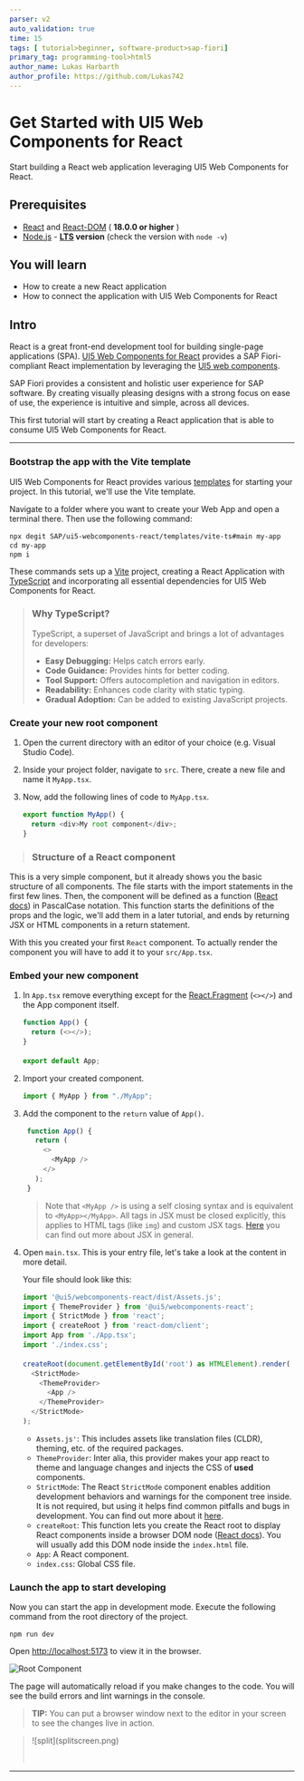 ```yaml
---
parser: v2
auto_validation: true
time: 15
tags: [ tutorial>beginner, software-product>sap-fiori]
primary_tag: programming-tool>html5
author_name: Lukas Harbarth
author_profile: https://github.com/Lukas742
---
```



# Get Started with UI5 Web Components for React
<!-- description --> Start building a React web application leveraging UI5 Web Components for React.

## Prerequisites
- [React](https://www.npmjs.com/package/react) and [React-DOM](https://www.npmjs.com/package/react-dom) ( **18.0.0 or higher** )
- [Node.js](https://nodejs.org/) - **[LTS](https://github.com/nodejs/release?tab=readme-ov-file#release-schedule) version** (check the version with `node -v`)


## You will learn
-  How to create a new React application
-  How to connect the application with UI5 Web Components for React


## Intro
React is a great front-end development tool for building single-page applications (SPA). [UI5 Web Components for React](https://github.com/SAP/ui5-webcomponents-react) provides a SAP Fiori-compliant React implementation by leveraging the [UI5 web components](https://github.com/SAP/ui5-webcomponents).

SAP Fiori provides a consistent and holistic user experience for SAP software. By creating visually pleasing designs with a strong focus on ease of use, the experience is intuitive and simple, across all devices.

This first tutorial will start by creating a React application that is able to consume UI5 Web Components for React.

---

### Bootstrap the app with the Vite template

UI5 Web Components for React provides various [templates](https://sap.github.io/ui5-webcomponents-react/?path=/docs/project-templates-examples--docs) for starting your project. In this tutorial, we'll use the Vite template.

Navigate to a folder where you want to create your Web App and open a terminal there. Then use the following command:

```Shell
npx degit SAP/ui5-webcomponents-react/templates/vite-ts#main my-app
cd my-app
npm i
```

These commands sets up a [Vite](https://vitejs.dev/) project, creating a React Application with [TypeScript](https://www.typescriptlang.org/) and incorporating all essential dependencies for UI5 Web Components for React.

> ### Why TypeScript?
> 
> TypeScript, a superset of JavaScript and brings a lot of advantages for developers:
> 
> - **Easy Debugging:** Helps catch errors early.
> - **Code Guidance:** Provides hints for better coding.
> - **Tool Support:** Offers autocompletion and navigation in editors.
> - **Readability:** Enhances code clarity with static typing.
> - **Gradual Adoption:** Can be added to existing JavaScript projects.



### Create your new root component


1. Open the current directory with an editor of your choice (e.g. Visual Studio Code).

2. Inside your project folder, navigate to `src`. There, create a new file and name it `MyApp.tsx`.

3. Now, add the following lines of code to `MyApp.tsx`.

    ```TypeScript / TSX
    export function MyApp() {
      return <div>My root component</div>;
    }
    ```

> ### Structure of a React component
This is a very simple component, but it already shows you the basic structure of all components. The file starts with the import statements in the first few lines. Then, the component will be defined as a function ([React docs](https://react.dev/learn/your-first-component#defining-a-component)) in PascalCase notation. This function starts the definitions of the props and the logic, we'll add them in a later tutorial, and ends by returning JSX or HTML components in a return statement.

With this you created your first `React` component. To actually render the component you will have to add it to your `src/App.tsx`.

### Embed your new component


1. In `App.tsx` remove everything except for the [React.Fragment](https://react.dev/reference/react/Fragment) (`<></>`) and the App component itself.

    ```TypeScript / TSX
    function App() {
      return (<></>);
    }

    export default App;
    ```

2. Import your created component.

    ```TypeScript / TSX
    import { MyApp } from "./MyApp";
    ```
3. Add the component to the `return` value of `App()`.

   ```TypeScript / TSX
    function App() {
      return (
        <>
          <MyApp />
        </>
      );
    }
    ```

    > Note that `<MyApp />` is using a self closing syntax and is equivalent to `<MyApp></MyApp>`. All tags in JSX must be closed explicitly, this applies to HTML tags (like `img`) and custom JSX tags. [Here](https://react.dev/learn/writing-markup-with-jsx) you can find out more about JSX in general.

4. Open `main.tsx`. This is your entry file, let's take a look at the content in more detail.

   Your file should look like this:

   ```TypeScript / TSX
   import '@ui5/webcomponents-react/dist/Assets.js';
   import { ThemeProvider } from '@ui5/webcomponents-react';
   import { StrictMode } from 'react';
   import { createRoot } from 'react-dom/client';
   import App from './App.tsx';
   import './index.css';
   
   createRoot(document.getElementById('root') as HTMLElement).render(
     <StrictMode>
       <ThemeProvider>
         <App />
       </ThemeProvider>
     </StrictMode>
   );
   ```
   
   - `Assets.js'`: This includes assets like translation files (CLDR), theming, etc. of the required packages.
   - `ThemeProvider`: Inter alia, this provider makes your app react to theme and language changes and injects the CSS of __used__ components.
   - `StrictMode`: The React `StrictMode` component enables addition development behaviors and warnings for the component tree inside. It is not required, but using it helps find common pitfalls and bugs in development. You can find out more about it [here](https://react.dev/reference/react/StrictMode).
   - `createRoot`: This function lets you create the React root to display React components inside a browser DOM node ([React docs](https://react.dev/reference/react-dom/client/createRoot)). You will usually add this DOM node inside the `index.html` file.
   - `App`: A React component.
   - `index.css`: Global CSS file.


### Launch the app to start developing

Now you can start the app in development mode. Execute the following command from the root directory of the project.

```Shell
npm run dev
```

Open <http://localhost:5173> to view it in the browser.

![Root Component](01_rootComponent.png)

The page will automatically reload if you make changes to the code. You will see the build errors and lint warnings in the console.

> **TIP:** You can put a browser window next to the editor in your screen to see the changes live in action.

><!-- border -->![split](splitscreen.png)
>
>&nbsp;



---
